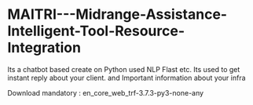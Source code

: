 # MAITRI---Midrange-Assistance-Intelligent-Tool-Resource-Integration
Its a chatbot based  create on Python used  NLP Flast etc. Its used to get instant reply about your client. and Important information about your infra

Download mandatory : en_core_web_trf-3.7.3-py3-none-any
